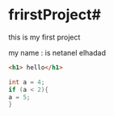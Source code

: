 # frirstProject#
this is my first project

my name : is netanel elhadad

```html
<h1> hello</h1>
```

```java
int a = 4;
if (a < 2){
a = 5;
}
```
